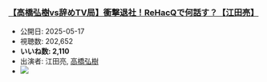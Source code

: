 ### [【高橋弘樹vs辞めTV局】衝撃退社！ReHacQで何話す？【江田亮】](https://www.youtube.com/watch?v=uvgJu_7j0a0)
-   公開日: 2025-05-17
-   視聴数: 202,652
-   **いいね数: 2,110**
-   出演者: 江田亮, [高橋弘樹](/rehacq_fan/people/高橋弘樹 "wikilink")
- [![](https://img.youtube.com/vi/uvgJu_7j0a0/hqdefault.jpg)](https://www.youtube.com/watch?v=uvgJu_7j0a0)
